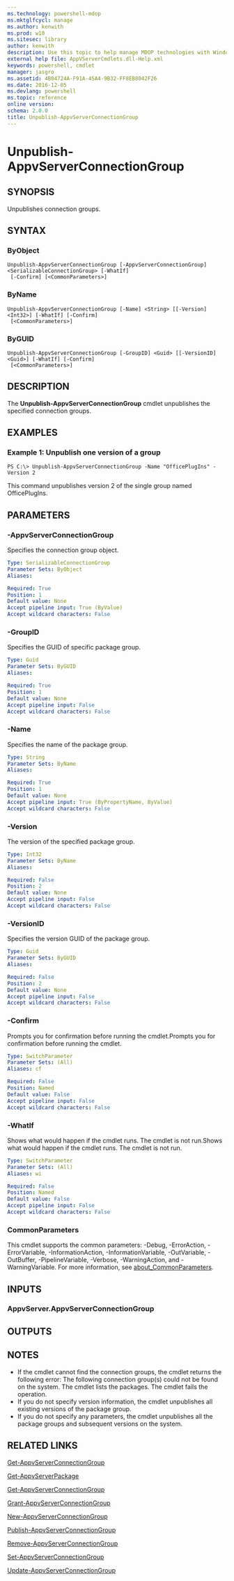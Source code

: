 ```yaml
---
ms.technology: powershell-mdop
ms.mktglfcycl: manage
ms.author: kenwith
ms.prod: w10
ms.sitesec: library
author: kenwith
description: Use this topic to help manage MDOP technologies with Windows PowerShell.
external help file: AppVServerCmdlets.dll-Help.xml
keywords: powershell, cmdlet
manager: jasgro 
ms.assetid: 4B04724A-F91A-45A4-9B32-FF8EB8042F26
ms.date: 2016-12-05
ms.devlang: powershell
ms.topic: reference
online version: 
schema: 2.0.0
title: Unpublish-AppvServerConnectionGroup
---
```


# Unpublish-AppvServerConnectionGroup

## SYNOPSIS
Unpublishes connection groups.

## SYNTAX

### ByObject
```
Unpublish-AppvServerConnectionGroup [-AppvServerConnectionGroup] <SerializableConnectionGroup> [-WhatIf]
 [-Confirm] [<CommonParameters>]
```

### ByName
```
Unpublish-AppvServerConnectionGroup [-Name] <String> [[-Version] <Int32>] [-WhatIf] [-Confirm]
 [<CommonParameters>]
```

### ByGUID
```
Unpublish-AppvServerConnectionGroup [-GroupID] <Guid> [[-VersionID] <Guid>] [-WhatIf] [-Confirm]
 [<CommonParameters>]
```

## DESCRIPTION
The **Unpublish-AppvServerConnectionGroup** cmdlet unpublishes the specified connection groups.

## EXAMPLES

### Example 1: Unpublish one version of a group
```
PS C:\> Unpublish-AppvServerConnectionGroup -Name "OfficePlugIns" -Version 2
```

This command unpublishes version 2 of the single group named OfficePlugIns.

## PARAMETERS

### -AppvServerConnectionGroup
Specifies the connection group object.

```yaml
Type: SerializableConnectionGroup
Parameter Sets: ByObject
Aliases: 

Required: True
Position: 1
Default value: None
Accept pipeline input: True (ByValue)
Accept wildcard characters: False
```

### -GroupID
Specifies the GUID of specific package group.

```yaml
Type: Guid
Parameter Sets: ByGUID
Aliases: 

Required: True
Position: 1
Default value: None
Accept pipeline input: False
Accept wildcard characters: False
```

### -Name
Specifies the name of the package group.

```yaml
Type: String
Parameter Sets: ByName
Aliases: 

Required: True
Position: 1
Default value: None
Accept pipeline input: True (ByPropertyName, ByValue)
Accept wildcard characters: False
```

### -Version
The version of the specified package group.

```yaml
Type: Int32
Parameter Sets: ByName
Aliases: 

Required: False
Position: 2
Default value: None
Accept pipeline input: False
Accept wildcard characters: False
```

### -VersionID
Specifies the version GUID of the package group.

```yaml
Type: Guid
Parameter Sets: ByGUID
Aliases: 

Required: False
Position: 2
Default value: None
Accept pipeline input: False
Accept wildcard characters: False
```

### -Confirm
Prompts you for confirmation before running the cmdlet.Prompts you for confirmation before running the cmdlet.

```yaml
Type: SwitchParameter
Parameter Sets: (All)
Aliases: cf

Required: False
Position: Named
Default value: False
Accept pipeline input: False
Accept wildcard characters: False
```

### -WhatIf
Shows what would happen if the cmdlet runs.
The cmdlet is not run.Shows what would happen if the cmdlet runs.
The cmdlet is not run.

```yaml
Type: SwitchParameter
Parameter Sets: (All)
Aliases: wi

Required: False
Position: Named
Default value: False
Accept pipeline input: False
Accept wildcard characters: False
```

### CommonParameters
This cmdlet supports the common parameters: -Debug, -ErrorAction, -ErrorVariable, -InformationAction, -InformationVariable, -OutVariable, -OutBuffer, -PipelineVariable, -Verbose, -WarningAction, and -WarningVariable. For more information, see [about_CommonParameters](http://go.microsoft.com/fwlink/?LinkID=113216).

## INPUTS

### AppvServer.AppvServerConnectionGroup

## OUTPUTS

## NOTES
* If the cmdlet cannot find the connection groups, the cmdlet returns the following error: The following connection group(s) could not be found on the system. The cmdlet lists the packages. The cmdlet fails the operation.
* If you do not specify version information, the cmdlet unpublishes all existing versions of the package group.
* If you do not specify any parameters, the cmdlet unpublishes all the package groups and subsequent versions on the system.

## RELATED LINKS

[Get-AppvServerConnectionGroup](./Get-AppvServerConnectionGroup.md)

[Get-AppvServerPackage](./Get-AppvServerPackage.md)

[Get-AppvServerConnectionGroup](./Get-AppvServerConnectionGroup.md)

[Grant-AppvServerConnectionGroup](./Grant-AppvServerConnectionGroup.md)

[New-AppvServerConnectionGroup](./New-AppvServerConnectionGroup.md)

[Publish-AppvServerConnectionGroup](./Publish-AppvServerConnectionGroup.md)

[Remove-AppvServerConnectionGroup](./Remove-AppvServerConnectionGroup.md)

[Set-AppvServerConnectionGroup](./Set-AppvServerConnectionGroup.md)

[Update-AppvServerConnectionGroup](./Update-AppvServerConnectionGroup.md)

